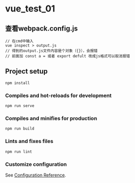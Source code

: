 # vue_test_01

## 查看webpack.config.js
``` 
// 在cmd中输入
vue inspect > output.js
// 得到的output.js文件内容是个对象（{}），会报错
// 前面加 const a = 或者 export defult 改成js格式可以取消报错
```

## Project setup
```
npm install
```

### Compiles and hot-reloads for development
```
npm run serve
```

### Compiles and minifies for production
```
npm run build
```

### Lints and fixes files
```
npm run lint
```

### Customize configuration
See [Configuration Reference](https://cli.vuejs.org/config/).
